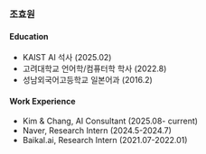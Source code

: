 ### 조효원

#### Education

- KAIST AI 석사 (2025.02)
- 고려대학교 언어학/컴퓨터학 학사 (2022.8)
- 성남외국어고등학교 일본어과 (2016.2)

#### Work Experience

- Kim & Chang, AI Consultant (2025.08- current)
- Naver, Research Intern (2024.5-2024.7)
- Baikal.ai, Research Intern (2021.07-2022.01)
